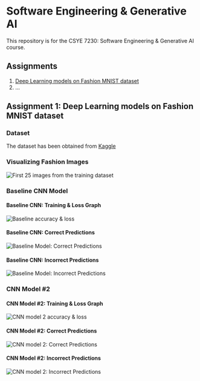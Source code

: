 # Software Engineering & Generative AI
This repository is for the CSYE 7230: Software Engineering &amp; Generative AI course.

## Assignments
1. [Deep Learning models on Fashion MNIST dataset](./Deep%20Learning%20MNIST/)
2. ...

## Assignment 1: Deep Learning models on Fashion MNIST dataset
### Dataset
The dataset has been obtained from [Kaggle](https://www.kaggle.com/datasets/zalando-research/fashionmnist/data)

### Visualizing Fashion Images
![First 25 images from the training dataset](./Deep%20Learning%20MNIST/visuals/visualizing_clothes.png)

### Baseline CNN Model 
#### Baseline CNN: Training & Loss Graph
![Baseline accuracy & loss](./Deep%20Learning%20MNIST/visuals/Training_Accuracy_And_Loss.png)

#### Baseline CNN: Correct Predictions
![Baseline Model: Correct Predictions](./Deep%20Learning%20MNIST/visuals/Correct_Predictions.png)

#### Baseline CNN: Incorrect Predictions
![Baseline Model: Incorrect Predictions](./Deep%20Learning%20MNIST/visuals/Incorrect_Predictions.png)

### CNN Model #2
#### CNN Model #2: Training & Loss Graph
![CNN model 2 accuracy & loss](./Deep%20Learning%20MNIST/visuals/CNN2_Training_Accuracy_And_Loss.png)

#### CNN Model #2: Correct Predictions
![CNN model 2: Correct Predictions](./Deep%20Learning%20MNIST/visuals/CNN2_Correct_Predictions.png)

#### CNN Model #2: Incorrect Predictions
![CNN model 2: Incorrect Predictions](./Deep%20Learning%20MNIST/visuals/CNN2_Incorrect_Predictions.png)
